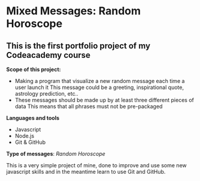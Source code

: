 # Mixed Messages: Random Horoscope
## This is the first portfolio project of my Codeacademy course

**Scope of this project:**
- Making a program that visualize a new random message each time a user launch it
    This message could be a greeting, inspirational quote, astrology prediction, etc..
- These messages should be made up by at least three different pieces of data
    This means that all phrases must not be pre-packaged

**Languages and tools** 
- Javascript 
- Node.js
- Git & GitHub

**Type of messages**: *Random Horoscope*

This is a very simple project of mine, done to improve and use some new javascript skills 
and in the meantime learn to use Git and GitHub.
